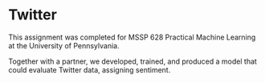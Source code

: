 # Twitter

This assignment was completed for MSSP 628 Practical Machine Learning at the University of Pennsylvania. 

Together with a partner, we developed, trained, and produced a model that could evaluate Twitter data, assigning sentiment. 
